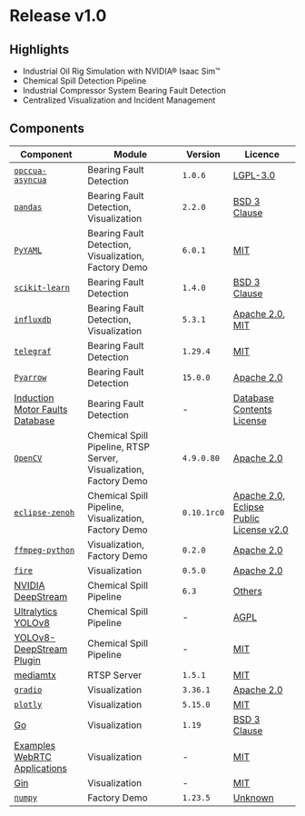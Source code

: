 # Release v1.0

## Highlights

* Industrial Oil Rig Simulation with NVIDIA® Isaac Sim™
* Chemical Spill Detection Pipeline
* Industrial Compressor System Bearing Fault Detection
* Centralized Visualization and Incident Management

## Components

| Component | Module | Version | Licence |
| --- | ---- | ---- | ----- |
| [`opccua-asyncua`](https://github.com/FreeOpcUa/opcua-asyncio) | Bearing Fault Detection | `1.0.6` | [LGPL-3.0](https://github.com/FreeOpcUa/opcua-asyncio?tab=LGPL-3.0-1-ov-file#readme) |
| [`pandas`](https://github.com/pandas-dev/pandas) | Bearing Fault Detection, Visualization | `2.2.0` | [BSD 3 Clause](https://github.com/pandas-dev/pandas?tab=BSD-3-Clause-1-ov-file#readme) |
| [`PyYAML`](https://github.com/yaml/pyyaml) | Bearing Fault Detection, Visualization, Factory Demo | `6.0.1` | [MIT](https://github.com/yaml/pyyaml?tab=MIT-1-ov-file#readme) |
| [`scikit-learn`](https://github.com/scikit-learn/scikit-learn) | Bearing Fault Detection | `1.4.0` | [BSD 3 Clause](https://github.com/scikit-learn/scikit-learn?tab=BSD-3-Clause-1-ov-file#readme) |
| [`influxdb`](https://github.com/influxdata/influxdb) | Bearing Fault Detection, Visualization  | `5.3.1` | [Apache 2.0](https://github.com/influxdata/influxdb/blob/main/LICENSE-APACHE), [MIT](https://github.com/influxdata/influxdb/blob/main/LICENSE-MIT) |
| [`telegraf`](https://github.com/influxdata/telegraf/tree/master) | Bearing Fault Detection  | `1.29.4` |  [MIT](https://github.com/influxdata/telegraf/tree/master?tab=MIT-1-ov-file#readme) |
| [`Pyarrow`](https://github.com/apache/arrow/tree/main) | Bearing Fault Detection | `15.0.0` | [Apache 2.0](https://github.com/apache/arrow/tree/main?tab=Apache-2.0-1-ov-file#readme) |
| [Induction Motor Faults Database](https://www.kaggle.com/datasets/uysalserkan/fault-induction-motor-dataset/data) | Bearing Fault Detection | - | [Database Contents License](https://www.kaggle.com/datasets/uysalserkan/fault-induction-motor-dataset/data) |
| [`OpenCV`](https://github.com/opencv/opencv) | Chemical Spill Pipeline, RTSP Server, Visualization, Factory Demo | `4.9.0.80` | [Apache 2.0](https://github.com/opencv/opencv?tab=Apache-2.0-1-ov-file#readme) |
| [`eclipse-zenoh`](https://github.com/eclipse-zenoh/zenoh) | Chemical Spill Pipeline, Visualization, Factory Demo | `0.10.1rc0` | [Apache 2.0, Eclipse Public License v2.0](https://github.com/eclipse-zenoh/zenoh?tab=License-1-ov-file#readme) |
| [`ffmpeg-python`](https://github.com/kkroening/ffmpeg-python) | Visualization, Factory Demo | `0.2.0`| [Apache 2.0](https://github.com/kkroening/ffmpeg-python#Apache-2.0-1-ov-file) |
| [`fire`](https://github.com/google/python-fire) | Visualization | `0.5.0` | [Apache 2.0](https://github.com/google/python-fire?tab=License-1-ov-file#readme) |
| [NVIDIA DeepStream](https://developer.nvidia.com/deepstream-sdk) | Chemical Spill Pipeline | `6.3`| [Others](https://developer.download.nvidia.com/assets/Deepstream/LicenseAgreement-NGC_6.1.pdf) |
| [Ultralytics YOLOv8](https://github.com/ultralytics/ultralytics) | Chemical Spill Pipeline | - | [AGPL](https://github.com/ultralytics/ultralytics?tab=AGPL-3.0-1-ov-file#readme) |
| [YOLOv8-DeepStream Plugin](https://github.com/marcoslucianops/DeepStream-Yolo/tree/master) | Chemical Spill Pipeline | - | [MIT](https://github.com/marcoslucianops/DeepStream-Yolo/tree/master?tab=MIT-1-ov-file#readme) |
| [mediamtx](https://github.com/bluenviron/mediamtx) | RTSP Server | `1.5.1` | [MIT](https://github.com/bluenviron/mediamtx?tab=MIT-1-ov-file#readme) |
| [`gradio`](https://github.com/gradio-app/gradio) | Visualization | `3.36.1` | [Apache 2.0](https://github.com/gradio-app/gradio?tab=Apache-2.0-1-ov-file#readme) |
| [`plotly`](https://github.com/plotly/plotly.py) | Visualization | `5.15.0` | [MIT](https://github.com/plotly/plotly.py?tab=MIT-1-ov-file#readme) |
| [Go](https://github.com/golang/go?tab=readme-ov-file) |  Visualization | `1.19` | [BSD 3 Clause](https://github.com/golang/go?tab=BSD-3-Clause-1-ov-file) |
| [Examples WebRTC Applications](https://github.com/pion/example-webrtc-applications) | Visualization | - | [MIT](https://github.com/pion/example-webrtc-applications?tab=MIT-1-ov-file#readme) |
| [Gin](https://github.com/gin-gonic/gin) | Visualization | - | [MIT](https://github.com/gin-gonic/gin?tab=MIT-1-ov-file#readme) |
| [`numpy`](https://github.com/numpy/numpy) |  Factory Demo | `1.23.5` | [Unknown](https://github.com/numpy/numpy?tab=License-1-ov-file#readme) |
